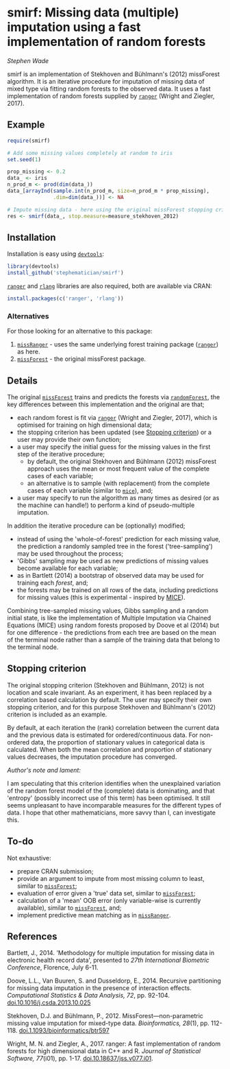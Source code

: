 # smirf: Missing data (multiple) imputation using a fast implementation of random forests

_Stephen Wade_

smirf is an implementation of Stekhoven and B&#252;hlmann's (2012) missForest
algorithm. It is an iterative procedure for imputation of missing data of mixed
type via fitting random forests to the observed data. It uses a fast
implementation of random forests supplied by [`ranger`][ranger_link] (Wright and
Ziegler, 2017).

## Example

```r
require(smirf)

# Add some missing values completely at random to iris
set.seed(1)

prop_missing <- 0.2
data_ <- iris
n_prod_m <- prod(dim(data_))
data_[arrayInd(sample.int(n_prod_m, size=n_prod_m * prop_missing),
               .dim=dim(data_))] <- NA

# Impute missing data - here using the original missForest stopping criterion
res <- smirf(data_, stop.measure=measure_stekhoven_2012)
```

## Installation

Installation is easy using [`devtools`][devtools_link]:

```r
library(devtools)
install_github('stephematician/smirf')
```

[`ranger`][ranger_link] and [`rlang`][rlang_link] libraries are also required,
both are available via CRAN:

```r
install.packages(c('ranger', 'rlang'))
```

### Alternatives

For those looking for an alternative to this package:

 1. [`missRanger`][miss_ranger_link] - uses the same underlying forest training
   package ([`ranger`][ranger_link]) as here.
 2. [`missForest`][miss_forest_link] - the original missForest package.

## Details

The original [`missForest`][miss_forest_link] trains and predicts the forests
via [`randomForest`][random_forest_link], the key differences between this
implementation and the original are that;

 - each random forest is fit via [`ranger`][ranger_link] (Wright and Ziegler,
   2017), which is optimised for training on high dimensional data;
 - the stopping criterion has been updated (see
   [Stopping criterion](#stopping-criterion)) or a user may provide their
   own function;
 - a user may specify the initial guess for the missing values in the first
   step of the iterative procedure;
   - by default, the original Stekhoven and B&#252;hlmann (2012) missForest
     approach uses the mean or most frequent value of the complete cases of
     each variable;
   - an alternative is to sample (with replacement) from the complete cases of
     each variable (similar to [`mice`][mice_link]), and;
 - a user may specify to run the algorithm as many times as desired (or as
   the machine can handle!) to perform a kind of pseudo-multiple imputation.

In addition the iterative procedure can be (optionally) modified;

 - instead of using the 'whole-of-forest' prediction for each missing value,
   the prediction a randomly sampled tree in the forest ('tree-sampling') may
   be used throughout the process;
 - 'Gibbs' sampling may be used as new predictions of missing values become
   available for each variable;
 - as in Bartlett (2014) a bootstrap of observed data may be used for
   training each _forest_, and;
 - the forests may be trained on all rows of the data, including predictions
   for missing values (this is experimental - inspired by [MICE][mice_link]).

Combining tree-sampled missing values, Gibbs sampling and a random initial
state, is like the implementation of Multiple Imputation via Chained Equations
(MICE) using random forests proposed by Doove et al (2014) but for one
difference - the predictions from each tree are based on the mean of the
terminal node rather than a sample of the training data that belong to the
terminal node.

## Stopping criterion

The original stopping criterion (Stekhoven and B&#252;hlmann, 2012) is not
location and scale invariant. As an experiment, it has been replaced by a
correlation based calculation by default. The user may specify their own 
stopping criterion, and for this purpose Stekhoven and B&#252;hlmann's (2012)
criterion is included as an example.

By default, at each iteration the (rank) correlation between the current data
and the previous data is estimated for ordered/continuous data. For non-ordered
data, the proportion of stationary values in categorical data is calculated.
When both the mean correlation and proportion of stationary values decreases,
the imputation procedure has converged.

_Author's note and lament:_

I am speculating that this criterion identifies when the unexplained variation
of the random forest model of the (complete) data is dominating, and that
'entropy' (possibly incorrect use of this term) has been optimised. It still
seems unpleasant to have incomparable measures for the different types of data.
I hope that other mathematicians, more savvy than I, can investigate this.

## To-do

Not exhaustive:

 - prepare CRAN submission;
 - provide an argument to impute from most missing column to least, similar to
   [`missForest`][miss_forest_link];
 - evaluation of error given a 'true' data set, similar to
   [`missForest`][miss_forest_link];
 - calculation of a 'mean' OOB error (only variable-wise is currently
   available), similar to [`missForest`][miss_forest_link], and;
 - implement predictive mean matching as in [`missRanger`][miss_ranger_link].

## References

Bartlett, J., 2014. 'Methodology for multiple imputation for missing data in
electronic health record data', presented to _27th International Biometric
Conference_, Florence, July 6-11.

Doove, L.L., Van Buuren, S. and Dusseldorp, E., 2014. Recursive partitioning for
missing data imputation in the presence of interaction effects. _Computational
Statistics & Data Analysis, 72_, pp. 92-104.
[doi.10.1016/j.csda.2013.10.025](https://dx.doi.org/10.1016/j.csda.2013.10.025)

Stekhoven, D.J. and B&#252;hlmann, P., 2012. MissForest&#8212;non-parametric
missing value imputation for mixed-type data. _Bioinformatics, 28_(1), pp.
112-118.
[doi.1.1093/bioinformatics/btr597](https://dx.doi.org/10.1093/bioinformatics/btr597)

Wright, M. N. and Ziegler, A., 2017. ranger: A fast implementation of random
forests for high dimensional data in C++ and R. _Journal of Statistical
Software, 77_(i01), pp. 1-17.
[doi.10.18637/jss.v077.i01](https://dx.doi.org/10.18637/jss.v077.i01).

[devtools_link]: https://cran.r-project.org/package=devtools
[mice_link]: https://cran.r-project.org/package=mice
[miss_forest_link]: https://cran.r-project.org/package=missForest
[miss_ranger_link]: https://cran.r-project.org/package=missRanger
[random_forest_link]: https://cran.r-project.org/package=randomForest 
[ranger_link]: https://cran.r-project.org/package=ranger
[rlang_link]: https://cran.r-project.org/package=rlang

